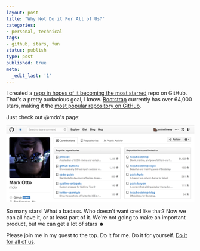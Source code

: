 ```yaml
---
layout: post
title: "Why Not Do it For All of Us?"
categories:
- personal, technical
tags:
- github, stars, fun
status: publish
type: post
published: true
meta:
  _edit_last: '1'
---
```


I created a [repo in hopes of it becoming the most
starred](https://github.com/smholloway/do-it-for-all-of-us/tree/master) repo on
GitHub. That's a pretty audacious goal, I know.
[Bootstrap](https://github.com/twbs/bootstrap) currently
has over 64,000 stars, making it the [most popular repository on
GitHub](https://github.com/search?q=stars%3a%3E1&s=stars&type=Repositories).

Just check out @mdo's page:

![@mdo's GitHub profile is hot](/images/mdo-github-so-pro.png)

So many stars! What a badass. Who doesn't want cred like that? Now we
can all have it, or at least part of it. We're not going to make an
important product, but we can get a lot of stars ☻

Please join me in my quest to the top. Do it for me. Do it for yourself.
[Do it for all of us](http://doitforallof.us/).
